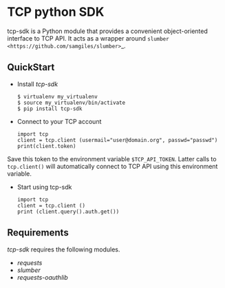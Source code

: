 
TCP python SDK 
==============

tcp-sdk is a Python module that provides a convenient object-oriented interface to TCP API. It acts as a wrapper around `slumber <https://github.com/samgiles/slumber>`_.

QuickStart
----------

* Install *tcp-sdk*


      $ virtualenv my_virtualenv
      $ source my_virtualenv/bin/activate
      $ pip install tcp-sdk

* Connect to your TCP account

      import tcp
      client = tcp.client (usermail="user@domain.org", passwd="passwd")
      print(client.token)

  
Save this token to the environment variable `$TCP_API_TOKEN`.
Latter calls to ``tcp.client()`` will automatically connect to TCP API using this environment variable.

* Start using tcp-sdk

      import tcp
      client = tcp.client ()
      print (client.query().auth.get())

Requirements
------------

*tcp-sdk* requires the following modules.

 * *requests*
 * *slumber*
 * *requests-oauthlib*


